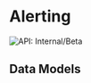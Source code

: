 # Alerting

![API: Internal/Beta](https://img.shields.io/static/v1?label=API&message=Internal/Beta&color=red&style=flat-square)



## Data Models

